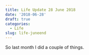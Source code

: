 ```yaml
---
title: Life Update 28 June 2018
date: '2018-06-28'
draft: true
categories:
  - Life
slug: life-juneend
---
```


So last month I did a couple of things.
